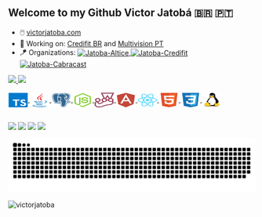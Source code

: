 ## Welcome to my Github Victor Jatobá 🇧🇷 🇵🇹

- 🖱️ [victorjatoba.com](http://www.victorjatoba.com)
- 🔭 Working on: [Credifit BR](https://github.com/credifit-br) and [Multivision PT](www.multivision.pt)
- <div style="display: inline_block"> 🪁 Organizations: 
  <a href="https://github.com/AlticeLabsProjects"> <img align="center" alt="Jatoba-Altice" height="20" width="50" src="https://www.alticeusa.com/sites/default/files/Altice-horz-logo.png">
  <a href="https://github.com/credifit-br"> <img align="center" alt="Jatoba-Credifit" height="20" width="20" src="https://avatars.githubusercontent.com/u/54555246?s=200&v=4">
  <a href="https://github.com/cabracast"> <img align="center" alt="Jatoba-Cabracast" height="20" width="20" src="https://avatars.githubusercontent.com/u/66394161?s=200&v=4">

<div>
  <a href="https://github.com/victorjatoba">
  <img height="180em" src="https://github-readme-stats.vercel.app/api?username=victorjatoba&show_icons=true&theme=dark&include_all_commits=true&count_private=true"/>
  <img height="180em" src="https://github-readme-stats.vercel.app/api/top-langs/?username=victorjatoba&layout=compact&langs_count=7&theme=dark"/>
</div>

<div style="display: inline_block"><br>
  <img align="center" alt="Jatoba-Ts" height="30" width="40" src="https://raw.githubusercontent.com/devicons/devicon/master/icons/typescript/typescript-plain.svg">
  <img align="center" alt="Jatoba-Java" height="30" width="40" src="https://raw.githubusercontent.com/devicons/devicon/master/icons/java/java-original.svg">
  <img align="center" alt="Jatoba-Postgres" height="30" width="40" src="https://raw.githubusercontent.com/devicons/devicon/master/icons/postgresql/postgresql-plain.svg">
  <img align="center" alt="Jatoba-Nodejs" height="30" width="40" src="https://raw.githubusercontent.com/devicons/devicon/master/icons/nodejs/nodejs-plain.svg">
  <img align="center" alt="Jatoba-Jest" height="30" width="40" src="https://raw.githubusercontent.com/devicons/devicon/master/icons/jest/jest-plain.svg">
  <img align="center" alt="Jatoba-Angular" height="30" width="40" src="https://raw.githubusercontent.com/devicons/devicon/master/icons/angularjs/angularjs-plain.svg">
  <img align="center" alt="Jatoba-React" height="30" width="40" src="https://raw.githubusercontent.com/devicons/devicon/master/icons/react/react-original.svg">
  <img align="center" alt="Jatoba-HTML" height="30" width="40" src="https://raw.githubusercontent.com/devicons/devicon/master/icons/html5/html5-original.svg">
  <img align="center" alt="Jatoba-CSS" height="30" width="40" src="https://raw.githubusercontent.com/devicons/devicon/master/icons/css3/css3-original.svg">
  <img align="center" alt="Jatoba-Linux" height="30" width="40" src="https://raw.githubusercontent.com/devicons/devicon/master/icons/linux/linux-original.svg">
</div>
  
##
  
<div> 
  <a href="https://youtube.com/victorjatoba" target="_blank"><img src="https://img.shields.io/badge/YouTube-FF0000?style=for-the-badge&logo=youtube&logoColor=white" target="_blank"></a>
  <a href="https://www.twitch.tv/jatobatv" target="_blank"><img src="https://img.shields.io/badge/Twitch-9146FF?style=for-the-badge&logo=twitch&logoColor=white" target="_blank"></a>
 <a href = "mailto:victorjatoba10@gmail.com"><img src="https://img.shields.io/badge/-Gmail-%23333?style=for-the-badge&logo=gmail&logoColor=white" target="_blank"></a>
  <a href="https://www.linkedin.com/in/victorjatoba" target="_blank"><img src="https://img.shields.io/badge/-LinkedIn-%230077B5?style=for-the-badge&logo=linkedin&logoColor=white" target="_blank"></a>
  
  ![Snake animation](https://github.com/victorjatoba/victorjatoba/blob/output/github-contribution-grid-snake.svg)
</div>

<img src="https://komarev.com/ghpvc/?username=victorjatoba&color=green" alt="victorjatoba" /> 

